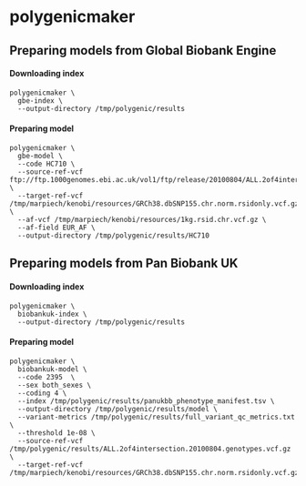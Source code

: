 # polygenicmaker

## Preparing models from Global Biobank Engine
#### Downloading index
```
polygenicmaker \
  gbe-index \
  --output-directory /tmp/polygenic/results
```
#### Preparing model
```
polygenicmaker \
  gbe-model \
  --code HC710 \
  --source-ref-vcf ftp://ftp.1000genomes.ebi.ac.uk/vol1/ftp/release/20100804/ALL.2of4intersection.20100804.genotypes.vcf.gz \
  --target-ref-vcf /tmp/marpiech/kenobi/resources/GRCh38.dbSNP155.chr.norm.rsidonly.vcf.gz \
  --af-vcf /tmp/marpiech/kenobi/resources/1kg.rsid.chr.vcf.gz \
  --af-field EUR_AF \
  --output-directory /tmp/polygenic/results/HC710
```

## Preparing models from Pan Biobank UK
#### Downloading index
```
polygenicmaker \
  biobankuk-index \
  --output-directory /tmp/polygenic/results
```
#### Preparing model
```
polygenicmaker \
  biobankuk-model \
  --code 2395  \
  --sex both_sexes \
  --coding 4 \
  --index /tmp/polygenic/results/panukbb_phenotype_manifest.tsv \
  --output-directory /tmp/polygenic/results/model \
  --variant-metrics /tmp/polygenic/results/full_variant_qc_metrics.txt \
  --threshold 1e-08 \
  --source-ref-vcf /tmp/polygenic/results/ALL.2of4intersection.20100804.genotypes.vcf.gz \
  --target-ref-vcf /tmp/marpiech/kenobi/resources/GRCh38.dbSNP155.chr.norm.rsidonly.vcf.gz
```
